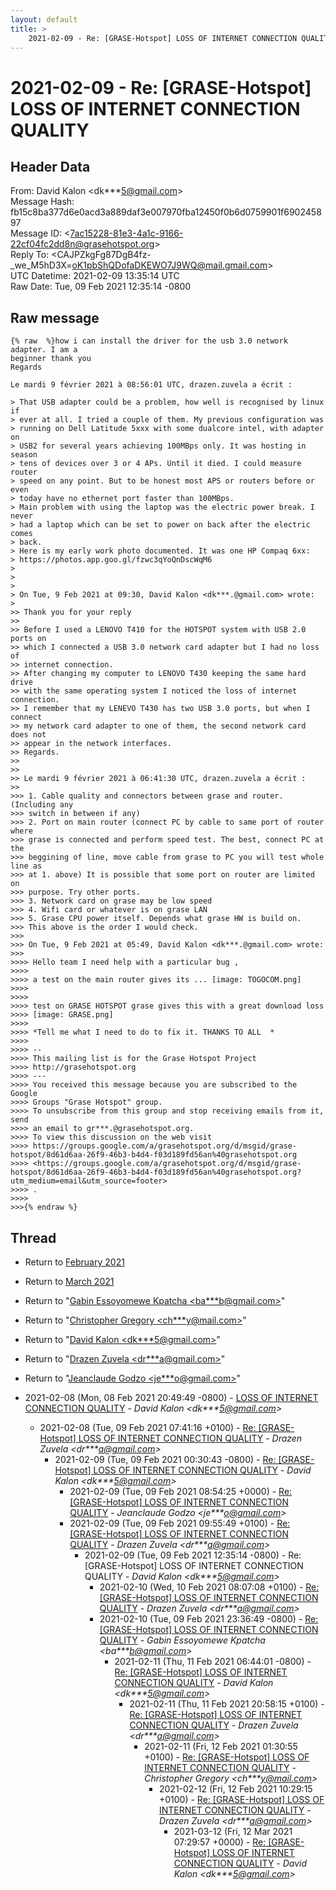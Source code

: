 ```yaml
---
layout: default
title: >
    2021-02-09 - Re: [GRASE-Hotspot] LOSS OF INTERNET CONNECTION QUALITY
---
```


# 2021-02-09 - Re: [GRASE-Hotspot] LOSS OF INTERNET CONNECTION QUALITY

## Header Data

From: David Kalon \<dk***5@gmail.com\><br>
Message Hash: fb15c8ba377d6e0acd3a889daf3e007970fba12450f0b6d0759901f690245897<br>
Message ID: \<7ac15228-81e3-4a1c-9166-22cf04fc2dd8n@grasehotspot.org\><br>
Reply To: \<CAJPZkgFg87DgB4fz-_we_M5hD3X=oK1pbShQDofaDKEWO7J9WQ@mail.gmail.com\><br>
UTC Datetime: 2021-02-09 13:35:14 UTC<br>
Raw Date: Tue, 09 Feb 2021 12:35:14 -0800<br>

## Raw message

```
{% raw  %}how i can install the driver for the usb 3.0 network adapter. I am a 
beginner thank you
Regards

Le mardi 9 février 2021 à 08:56:01 UTC, drazen.zuvela a écrit :

> That USB adapter could be a problem, how well is recognised by linux if 
> ever at all. I tried a couple of them. My previous configuration was 
> running on Dell Latitude 5xxx with some dualcore intel, with adapter on 
> USB2 for several years achieving 100MBps only. It was hosting in season 
> tens of devices over 3 or 4 APs. Until it died. I could measure router 
> speed on any point. But to be honest most APS or routers before or even 
> today have no ethernet port faster than 100MBps. 
> Main problem with using the laptop was the electric power break. I never 
> had a laptop which can be set to power on back after the electric comes 
> back.
> Here is my early work photo documented. It was one HP Compaq 6xx:
> https://photos.app.goo.gl/fzwc3qYoQnDscWqM6 
>
>
>
> On Tue, 9 Feb 2021 at 09:30, David Kalon <dk***.@gmail.com> wrote:
>
>> Thank you for your reply
>>
>> Before I used a LENOVO T410 for the HOTSPOT system with USB 2.0 ports on 
>> which I connected a USB 3.0 network card adapter but I had no loss of 
>> internet connection. 
>> After changing my computer to LENOVO T430 keeping the same hard drive 
>> with the same operating system I noticed the loss of internet connection. 
>> I remember that my LENEVO T430 has two USB 3.0 ports, but when I connect 
>> my network card adapter to one of them, the second network card does not 
>> appear in the network interfaces.
>> Regards.
>>
>>
>> Le mardi 9 février 2021 à 06:41:30 UTC, drazen.zuvela a écrit :
>>
>>> 1. Cable quality and connectors between grase and router. (Including any 
>>> switch in between if any) 
>>> 2. Port on main router (connect PC by cable to same port of router where 
>>> grase is connected and perform speed test. The best, connect PC at the 
>>> beggining of line, move cable from grase to PC you will test whole line as 
>>> at 1. above) It is possible that some port on router are limited on 
>>> purpose. Try other ports.
>>> 3. Network card on grase may be low speed
>>> 4. Wifi card or whatever is on grase LAN
>>> 5. Grase CPU power itself. Depends what grase HW is build on. 
>>> This above is the order I would check.
>>>
>>> On Tue, 9 Feb 2021 at 05:49, David Kalon <dk***.@gmail.com> wrote:
>>>
>>>> Hello team I need help with a particular bug ,
>>>>  
>>>> a test on the main router gives its ... [image: TOGOCOM.png] 
>>>>
>>>>
>>>> test on GRASE HOTSPOT grase gives this with a great download loss 
>>>> [image: GRASE.png] 
>>>>
>>>> *Tell me what I need to do to fix it. THANKS TO ALL  *
>>>>
>>>> -- 
>>>> This mailing list is for the Grase Hotspot Project 
>>>> http://grasehotspot.org
>>>> --- 
>>>> You received this message because you are subscribed to the Google 
>>>> Groups "Grase Hotspot" group.
>>>> To unsubscribe from this group and stop receiving emails from it, send 
>>>> an email to gr***.@grasehotspot.org.
>>>> To view this discussion on the web visit 
>>>> https://groups.google.com/a/grasehotspot.org/d/msgid/grase-hotspot/8d61d6aa-26f9-46b3-b4d4-f03d189fd56an%40grasehotspot.org 
>>>> <https://groups.google.com/a/grasehotspot.org/d/msgid/grase-hotspot/8d61d6aa-26f9-46b3-b4d4-f03d189fd56an%40grasehotspot.org?utm_medium=email&utm_source=footer>
>>>> .
>>>>
>>>{% endraw %}
```

## Thread

+ Return to [February 2021](/archive/2021/02)
+ Return to [March 2021](/archive/2021/03)

+ Return to "[Gabin Essoyomewe Kpatcha <ba***b<span>@</span>gmail.com>](/authors/ba___b_at_gmail_com)"
+ Return to "[Christopher Gregory <ch***y<span>@</span>mail.com>](/authors/ch___y_at_mail_com)"
+ Return to "[David Kalon <dk***5<span>@</span>gmail.com>](/authors/dk___5_at_gmail_com)"
+ Return to "[Drazen Zuvela <dr***a<span>@</span>gmail.com>](/authors/dr___a_at_gmail_com)"
+ Return to "[Jeanclaude Godzo <je***o<span>@</span>gmail.com>](/authors/je___o_at_gmail_com)"

+ 2021-02-08 (Mon, 08 Feb 2021 20:49:49 -0800) - [LOSS OF INTERNET CONNECTION QUALITY](/archive/2021/02/f1f1a1fd134495c11717c18cfcdc4e1f22dd443267c152e19502ea6cfe090fae) - _David Kalon \<dk***5@gmail.com\>_
  + 2021-02-08 (Tue, 09 Feb 2021 07:41:16 +0100) - [Re: [GRASE-Hotspot] LOSS OF INTERNET CONNECTION QUALITY](/archive/2021/02/eca84dd2d1ce22a0a838b6b7b22f8cec1d89b0f4d7d05af86cd80c7e6f5ab6ad) - _Drazen Zuvela \<dr***a@gmail.com\>_
    + 2021-02-09 (Tue, 09 Feb 2021 00:30:43 -0800) - [Re: [GRASE-Hotspot] LOSS OF INTERNET CONNECTION QUALITY](/archive/2021/02/e8b467bfcf3309b79c222b41e9f879e258ed7794adef5a91c53a23caae5a0fd9) - _David Kalon \<dk***5@gmail.com\>_
      + 2021-02-09 (Tue, 09 Feb 2021 08:54:25 +0000) - [Re: [GRASE-Hotspot] LOSS OF INTERNET CONNECTION QUALITY](/archive/2021/02/8e304b7450da7e9292fef25fa8aff9f58cab3ce719719b64fa33a148a300774d) - _Jeanclaude Godzo \<je***o@gmail.com\>_
      + 2021-02-09 (Tue, 09 Feb 2021 09:55:49 +0100) - [Re: [GRASE-Hotspot] LOSS OF INTERNET CONNECTION QUALITY](/archive/2021/02/fe6e4bace732dd7d7f0af18fd96de2c6eff630a24ae6fb10d351519d0bfc397a) - _Drazen Zuvela \<dr***a@gmail.com\>_
        + 2021-02-09 (Tue, 09 Feb 2021 12:35:14 -0800) - Re: [GRASE-Hotspot] LOSS OF INTERNET CONNECTION QUALITY - _David Kalon \<dk***5@gmail.com\>_
          + 2021-02-10 (Wed, 10 Feb 2021 08:07:08 +0100) - [Re: [GRASE-Hotspot] LOSS OF INTERNET CONNECTION QUALITY](/archive/2021/02/760c9a48bbc30aa505ee09647997a6a342ce014b34100e61b0b4313d8a5f8fc0) - _Drazen Zuvela \<dr***a@gmail.com\>_
          + 2021-02-10 (Tue, 09 Feb 2021 23:36:49 -0800) - [Re: [GRASE-Hotspot] LOSS OF INTERNET CONNECTION QUALITY](/archive/2021/02/1cf6a9723bd0e6fd613781ab4569b02463409274ead6da82f5a6d1795df549c9) - _Gabin Essoyomewe Kpatcha \<ba***b@gmail.com\>_
            + 2021-02-11 (Thu, 11 Feb 2021 06:44:01 -0800) - [Re: [GRASE-Hotspot] LOSS OF INTERNET CONNECTION QUALITY](/archive/2021/02/ea498dbff15ee633bb360cb787646e5ac37311ec3583973770ec4c405dfb9e44) - _David Kalon \<dk***5@gmail.com\>_
              + 2021-02-11 (Thu, 11 Feb 2021 20:58:15 +0100) - [Re: [GRASE-Hotspot] LOSS OF INTERNET CONNECTION QUALITY](/archive/2021/02/4de3ee89608678e4691472fdc20be7097d89c2c78588405da3c06ca28c379e51) - _Drazen Zuvela \<dr***a@gmail.com\>_
                + 2021-02-11 (Fri, 12 Feb 2021 01:30:55 +0100) - [Re: [GRASE-Hotspot] LOSS OF INTERNET CONNECTION QUALITY](/archive/2021/02/bca35ce3b2236b9a76e57a32da721b8898adbc667d7cc8d8fc9baa762288987f) - _Christopher Gregory \<ch***y@mail.com\>_
                  + 2021-02-12 (Fri, 12 Feb 2021 10:29:15 +0100) - [Re: [GRASE-Hotspot] LOSS OF INTERNET CONNECTION QUALITY](/archive/2021/02/b2925d2cd16c74e67391eef5594502395f1e1810dd264b167e579b917b76378f) - _Drazen Zuvela \<dr***a@gmail.com\>_
                    + 2021-03-12 (Fri, 12 Mar 2021 07:29:57 +0000) - [Re: [GRASE-Hotspot] LOSS OF INTERNET CONNECTION QUALITY](/archive/2021/03/55f658aca343f8d6210a59bf66d0114a4024aab293f75f122468a79228a7dd8f) - _David Kalon \<dk***5@gmail.com\>_

